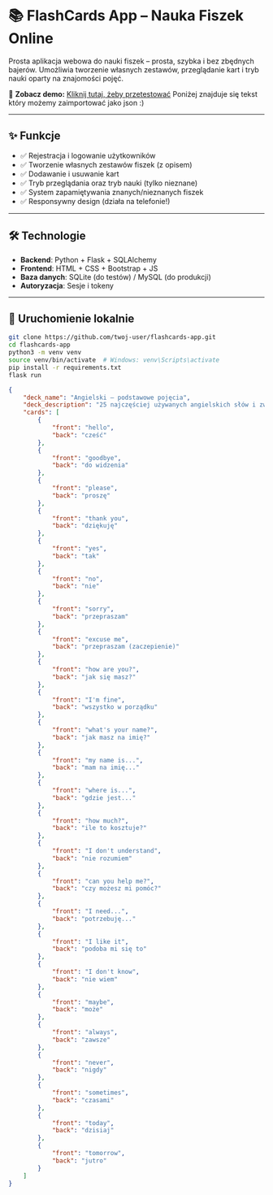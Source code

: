 # 📚 FlashCards App – Nauka Fiszek Online

Prosta aplikacja webowa do nauki fiszek – prosta, szybka i bez zbędnych bajerów. Umożliwia tworzenie własnych zestawów, przeglądanie kart i tryb nauki oparty na znajomości pojęć.

🔗 **Zobacz demo:** [Kliknij tutaj, żeby przetestować](https://demo-nfi6.onrender.com/)
Poniżej znajduje się tekst który możemy zaimportować jako json :) 

---

## ✨ Funkcje

- ✅ Rejestracja i logowanie użytkowników
- ✅ Tworzenie własnych zestawów fiszek (z opisem)
- ✅ Dodawanie i usuwanie kart
- ✅ Tryb przeglądania oraz tryb nauki (tylko nieznane)
- ✅ System zapamiętywania znanych/nieznanych fiszek
- ✅ Responsywny design (działa na telefonie!)

---

## 🛠️ Technologie

- **Backend**: Python + Flask + SQLAlchemy  
- **Frontend**: HTML + CSS + Bootstrap + JS  
- **Baza danych**: SQLite (do testów) / MySQL (do produkcji)  
- **Autoryzacja**: Sesje i tokeny  

---

## 🚀 Uruchomienie lokalnie

```bash
git clone https://github.com/twoj-user/flashcards-app.git
cd flashcards-app
python3 -m venv venv
source venv/bin/activate  # Windows: venv\Scripts\activate
pip install -r requirements.txt
flask run
```

```json
{
    "deck_name": "Angielski – podstawowe pojęcia",
    "deck_description": "25 najczęściej używanych angielskich słów i zwrotów",
    "cards": [
        {
            "front": "hello",
            "back": "cześć"
        },
        {
            "front": "goodbye",
            "back": "do widzenia"
        },
        {
            "front": "please",
            "back": "proszę"
        },
        {
            "front": "thank you",
            "back": "dziękuję"
        },
        {
            "front": "yes",
            "back": "tak"
        },
        {
            "front": "no",
            "back": "nie"
        },
        {
            "front": "sorry",
            "back": "przepraszam"
        },
        {
            "front": "excuse me",
            "back": "przepraszam (zaczepienie)"
        },
        {
            "front": "how are you?",
            "back": "jak się masz?"
        },
        {
            "front": "I'm fine",
            "back": "wszystko w porządku"
        },
        {
            "front": "what's your name?",
            "back": "jak masz na imię?"
        },
        {
            "front": "my name is...",
            "back": "mam na imię..."
        },
        {
            "front": "where is...",
            "back": "gdzie jest..."
        },
        {
            "front": "how much?",
            "back": "ile to kosztuje?"
        },
        {
            "front": "I don't understand",
            "back": "nie rozumiem"
        },
        {
            "front": "can you help me?",
            "back": "czy możesz mi pomóc?"
        },
        {
            "front": "I need...",
            "back": "potrzebuję..."
        },
        {
            "front": "I like it",
            "back": "podoba mi się to"
        },
        {
            "front": "I don't know",
            "back": "nie wiem"
        },
        {
            "front": "maybe",
            "back": "może"
        },
        {
            "front": "always",
            "back": "zawsze"
        },
        {
            "front": "never",
            "back": "nigdy"
        },
        {
            "front": "sometimes",
            "back": "czasami"
        },
        {
            "front": "today",
            "back": "dzisiaj"
        },
        {
            "front": "tomorrow",
            "back": "jutro"
        }
    ]
}
